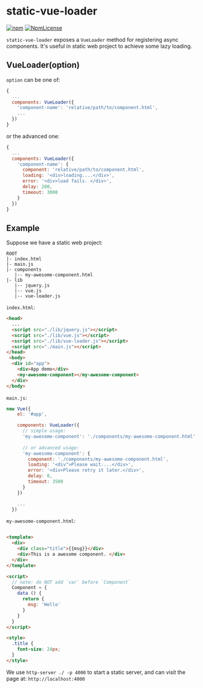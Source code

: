 # static-vue-loader

[![npm](https://img.shields.io/npm/v/static-vue-loader.svg)](https://www.npmjs.com/package/static-vue-loader)
[![NpmLicense](https://img.shields.io/npm/l/static-vue-loader.svg)](https://www.npmjs.com/package/static-vue-loader)

`static-vue-loader` exposes a `VueLoader` method for registering async components. It's useful in static web project to achieve some lazy loading.


## VueLoader(option)

`option` can be one of:

```js
{
  ...
  components: VueLoader({
    'component-name': 'relative/path/to/component.html',
    ...
  })
}

```
or the advanced one:
```js
{
  ...
  components: VueLoader({
    'component-name': {
      component: 'relative/path/to/component.html',
      loading: '<div>loading....</div>',
      error: '<div>load fails. </div>',
      delay: 200,
      timeout: 3000
    }
  })
}

```

## Example

Suppose we have a static web project: 

```
ROOT
|- index.html
|- main.js
|- components
   |-- my-awesome-component.html
|- lib
   |-- jquery.js
   |-- vue.js
   |-- vue-loader.js
```

`index.html`:

```html
<head>
  ...
  <script src="./lib/jquery.js"></script>
  <script src="./lib/vue.js"></script>
  <script src="./lib/vue-loader.js"></script>
  <script src="./main.js"></script>
</head>
 <body>
  <div id="app">
    <div>App demo</div>
    <my-awesome-component></my-awesome-component>
  </div>
</body>

```

`main.js`:

```js
new Vue({
    el: '#app',

    components: VueLoader({
      // simple usage:
      'my-awesome-component': './components/my-awesome-component.html',
      
      // or advanced usage: 
      'my-awesome-component': {
        component: './components/my-awesome-component.html',
        loading: '<div">Please wait....</div>',
        error: '<div>Please retry it later.</div>',
        delay: 0,
        timeout: 3500
      }
    })

    ...
  })
```

`my-awesome-component.html`:

```html

<template>
  <div>
    <div class="title">{{msg}}</div>
    <div>This is a awesome component. </div>
  </div>
</template>

<script>
  // note: do NOT add `var` before `Component`
  Component = {
    data () {
      return {
        msg: 'Hello'
      }
    }
  }
</script>

<style>
  .title {
    font-size: 24px;
  }
</style>

```

We use `http-server ./ -p 4000` to start a static server, and can visit the page at: `http://localhost:4000`







